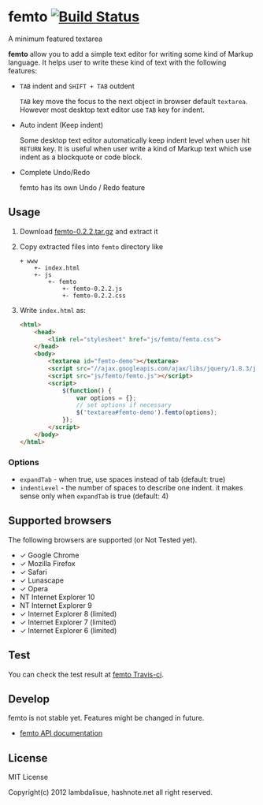 femto [![Build Status](https://travis-ci.org/lambdalisue/femto.png)](https://travis-ci.org/lambdalisue/femto)
================================================================================

A minimum featured textarea

**femto** allow you to add a simple text editor for writing some kind of Markup
language.
It helps user to write these kind of text with the following features:

-   `TAB` indent and `SHIFT + TAB` outdent

    `TAB` key move the focus to the next object in browser default `textarea`.
    However most desktop text editor use `TAB` key for indent.

-   Auto indent (Keep indent)

    Some desktop text editor automatically keep indent level when user hit
    `RETURN` key. It is useful when user write a kind of Markup text which use
    indent as a blockquote or code block.

-   Complete Undo/Redo

    femto has its own Undo / Redo feature

Usage
--------------------------------------------------------------------------------

1.  Download [femto-0.2.2.tar.gz](https://raw.github.com/lambdalisue/femto/master/release/femto-0.2.2.tar.gz)
    and extract it

2.  Copy extracted files into `femto` directory like

    ```
    + www
        +- index.html
        +- js
            +- femto
                +- femto-0.2.2.js
                +- femto-0.2.2.css
    ```

3.  Write `index.html` as:

    ```html
    <html>
        <head>
            <link rel="stylesheet" href="js/femto/femto.css">
        </head>
        <body>
            <textarea id="femto-demo"></textarea>
            <script src="//ajax.googleapis.com/ajax/libs/jquery/1.8.3/jquery.min.js"></script>
            <script src="js/femto/femto.js"></script>
            <script>
                $(function() {
                    var options = {};
                    // set options if necessary
                    $('textarea#femto-demo').femto(options);
                });
            </script>
        </body>
    </html>
    ```

### Options

-   `expandTab` - when true, use spaces instead of tab (default: true)
-   `indentLevel` - the number of spaces to describe one indent. it makes sense
    only when `expandTab` is true (default: 4)

Supported browsers
--------------------------------------------------------------------------------
The following browsers are supported (or Not Tested yet).

- &#x2713; Google Chrome
- &#x2713; Mozilla Firefox
- &#x2713; Safari
- &#x2713; Lunascape
- &#x2713; Opera
- NT Internet Explorer 10
- NT Internet Explorer 9
- &#x2713; Internet Explorer 8 (limited)
- &#x2713; Internet Explorer 7 (limited)
- &#x2713; Internet Explorer 6 (limited)

Test
--------------------------------------------------------------------------------
You can check the test result at
[femto Travis-ci](https://travis-ci.org/lambdalisue/femto).

Develop
--------------------------------------------------------------------------------
femto is not stable yet. Features might be changed in future.

- [femto API documentation](http://coffeedoc.info/github/lambdalisue/femto/master/)

License
--------------------------------------------------------------------------------
MIT License

Copyright(c) 2012 lambdalisue, hashnote.net all right reserved.
